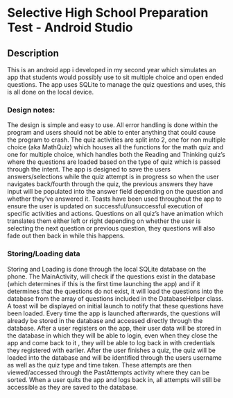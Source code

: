 # Selective High School Preparation Test - Android Studio
## Description
This is an android app i developed in my second year which simulates an app that students would possibly use to sit multiple choice and open ended questions. The app uses SQLite to manage the quiz questions and uses, this is all done on the local device.

### Design notes:
The design is simple and easy to use. All error handling is done within the program and users should not be able to enter anything that could cause the program to crash.
The quiz activities are split into 2, one for non multiple choice (aka MathQuiz) which houses all the functions for the math quiz and one for multiple choice, which handles both the Reading and Thinking quiz’s where the questions are loaded based on the type of quiz which is passed through the intent.
The app is designed to save the users answers/selections while the quiz attempt is in progress so when the user navigates back/fourth through the quiz, the previous answers they have input will be populated into the answer field depending on the question and whether they’ve answered it.
Toasts have been used throughout the app to ensure the user is updated on successful/unsuccessful execution of specific activities and actions.
Questions on all quiz’s have animation which translates them either left or right depending on whether the user is selecting the next question or previous question, they questions will also fade out then back in while this happens.

### Storing/Loading data
Storing and Loading is done through the local SQLite database on the phone. The MainActivity, will check if the questions exist in the database (which determines if this is the first time launching the app) and if it determines that the questions do not exist, it will load the questions into the database from the array of questions included in the DatabaseHelper class. A toast will be displayed on initial launch to notify that these questions have been loaded. Every time the app is launched afterwards, the questions will already be stored in the database and accessed directly through the database.
After a user registers on the app, their user data will be stored in the database in which they will be able to login, even when they close the app and come back to it , they will be able to log back in with credentials they registered with earlier.
After the user finishes a quiz, the quiz will be loaded into the database and will be identified through the users username as well as the quiz type and time taken.
These attempts are then viewed/accessed through the PastAttempts activity where they can be sorted.
When a user quits the app and logs back in, all attempts will still be accessible as they are saved to the database.
